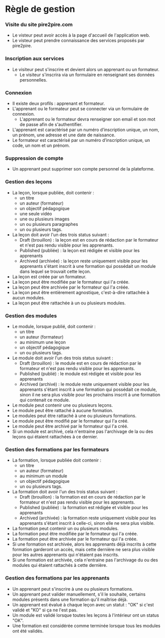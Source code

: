# Règle de gestion

### Visite du site pire2pire.com

- Le visteur peut avoir accès à la page d'accueil de l'application web.
- Le visteur peut prendre connaissance des services proposés par pire2pire.

### Inscription aux services

- Le visiteur peut s'inscrire et devient alors un apprenant ou un formateur.
    - Le visiteur s'inscrira via un formulaire en renseignant ses données personnelles.

### Connexion

- Il existe deux profils : apprenant et formateur.
- L'apprenant ou le formateur peut se connecter via un formulaire de connexion.
    - L'apprenant ou le formateur devra renseigner son email et son mot de passe afin de s'authentifier.
- L'apprenant est caractérisé par un numéro d’inscription unique, un nom, un prénom, une adresse et une date de naissance.
- Le formateur est caractérisé par un numéro d’inscription unique, un code, un nom et un prénom.

### Suppression de compte 

- Un apprenant peut supprimer son compte personnel de la plateforme.

### Gestion des leçons

- La leçon, lorsque publiée, doit contenir :
    - un titre
    - un auteur (formateur)
    - un objectif pédagogique
    - une seule vidéo
    - une ou plusieurs images
    - un ou plusieurs paragraphes
    - un ou plusieurs tags.
- La leçon doit avoir l'un des trois status suivant : 
    - Draft (brouillon) : la leçon est en cours de rédaction par le formateur et n'est pas rendu visible pour les apprenants.
    - Published (publiée) : la leçon est rédigée et visible pour les apprenants
    - Archived (archivée) : la leçon reste uniquement visible pour les apprenants s'étant inscrit à une formation qui possédait un module dans lequel se trouvait cette leçon.
- La leçon est créée par un formateur.
- La leçon peut être modifiée par le formateur qui l'a créée.
- La leçon peut être archivée par le formateur qui l'a créée.
- La leçon peut être entièrement agnostique, c'est-à-dire rattachée à aucun modules.
- La leçon peut être rattachée à un ou plusieurs modules.

### Gestion des modules 

- Le module, lorsque publié, doit contenir : 
    - un titre
    - un auteur (formateur)
    - au minimum une leçon
    - un objectif pédagogique
    - un ou plusieurs tags.
- Le module doit avoir l'un des trois status suivant : 
    - Draft (brouillon) : le module est en cours de rédaction par le formateur et n'est pas rendu visible pour les apprenants.
    - Published (publié) : le module est rédigée et visible pour les apprenants
    - Archived (archivé) : le module reste uniquement visible pour les apprenants s'étant inscrit à une formation qui possédait ce module, sinon il ne sera plus visible pour les prochains inscrit à une formation qui contenait ce module.
- Le module peut contenir une ou plusieurs leçons.
- Le module peut être rattaché à aucune formation. 
- Le modules peut être rattaché à une ou plusieurs formations.
- Le module peut être modifié par le formateur qui l'a créé.
- Le module peut être archivé par le formateur qui l'a créé.
- Si un module est archivé, cela n'entraine pas l'archivage de la ou des leçons qui étaient rattachées à ce dernier.

### Gestion des formations par les formateurs

- La formation, lorsque publiée doit contenir : 
    - un titre
    - un auteur (formateur)
    - au minimum un module
    - un objectif pédagogique
    - un ou plusieurs tags.
- La formation doit avoir l'un des trois status suivant : 
    - Draft (brouillon) : la formation est en cours de rédaction par le formateur et n'est pas rendu visible pour les apprenants.
    - Published (publiée) : la formation est rédigée et visible pour les apprenants
    - Archived (archivée) : la formation reste uniquement visible pour les apprenants s'étant inscrit à celle-ci, sinon elle ne sera plus visible.
- La formation peut contenir un ou plusieurs modules.
- La formation peut être modifiée par le formateur qui l'a créée.
- La formation peut être archivée par le formateur qui l'a créée.
- Si une formation est archivée, alors les apprenants déjà inscrits à cette formation garderont un accès, mais cette dernière ne sera plus visible pour les autres apprenants qui n'étaient pas inscrits.
- Si une formation est archivée, cela n'entraine pas l'archivage du ou des modules qui étaient rattachés à cette dernière.

### Gestion des formations par les apprenants 

- Un apprenant peut s'inscrire à une ou plusieurs formations.
- Un apprenant peut valider manuellement, s'il le souhaite, certains modules présents dans une formation qu'il maîtrise déjà.
- Un apprenant est évalué à chaque leçon avec un statut : "OK" si c'est validé et "KO" si ça ne l'est pas.
- Un module est validé lorsque toutes les leçons à l'intérieur ont un status "OK".
- Une formation est considérée comme terminée lorsque tous les modules ont été validés.
